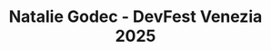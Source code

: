 ---
title: "Natalie Godec - DevFest Venezia 2025"
name: "Natalie Godec"
photo: "/images/speakers/natalie-godec.webp"
bio: "Systems/infra engineer turned cloud architect, with a soft spot for data platforms and security. GDE (Google Dev Expert) in Cloud, a Women TechMakers Ambassador and an experienced tech speaker.

I speak English, Ukrainian and French (and a liiittle bit of Italian), and am based in London, UK.

My previous talks and interviews (some of them): https://www.youtube.com/playlist?list=PLS3g1K3mnmajt5Eu3nNaAiMK3hXjVRRNL"
jobTitle: Cloud Architect | Google Dev Expert in Cloud | GCP Champion Innovator
twitter: "https://twitter.com/ouvessvit"
linkedin: "https://www.linkedin.com/in/nataliia-godec/"
website: "https://ouvessvit.medium.com/"
featured: false
lang: eng
presentation:
    title: "But can you really run your app on 2 clouds at the same time?"
    abstract: "We've all heard about this concept - you should run your app in more than one zone, more than one region, more than one... cloud? But how can this be done, without a major re-architecture of every component of every system?
Let me take you through a real world implementation, where the 2 clouds were AWS and GCP, and the app - a major platform that has to deal with images. We'll look into the infra, networking and DNS setup, how to configure data availability and consistency, and what happened when we actually switched dual run in production.
Whether you need multi-cloud for resilience, for serving customers with different requirements, or you just want to see who's mad enough to implement this - this talk is for you."
---